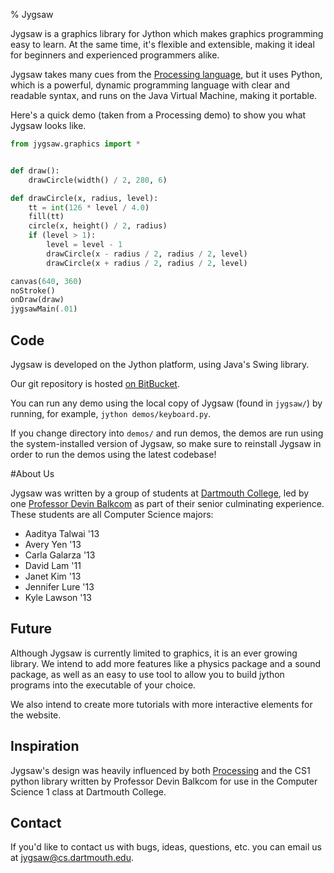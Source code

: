 % Jygsaw

Jygsaw is a graphics library for Jython which makes graphics programming easy to learn. 
At the same time, it's flexible and extensible, making it ideal for beginners and 
experienced programmers alike.

Jygsaw takes many cues from the <a href="http://processing.org" target="_blank"> Processing language</a>, but it uses 
Python, which is a powerful, dynamic programming language with clear and readable syntax, 
and runs on the Java Virtual Machine, making it portable.

Here's a quick demo (taken from a Processing demo) to show you what Jygsaw looks like.


```python
from jygsaw.graphics import *


def draw():
    drawCircle(width() / 2, 280, 6)

def drawCircle(x, radius, level):
    tt = int(126 * level / 4.0)
    fill(tt)
    circle(x, height() / 2, radius)
    if (level > 1):
        level = level - 1
        drawCircle(x - radius / 2, radius / 2, level)
        drawCircle(x + radius / 2, radius / 2, level)

canvas(640, 360)
noStroke()
onDraw(draw)
jygsawMain(.01)
```

## Code
Jygsaw is developed on the Jython platform, using Java's Swing library.

Our git repository is hosted 
<a href="https://bitbucket.org/haplesshero13/cs98library/" target="_blank"> on BitBucket</a>.

You can run any demo using the local copy of Jygsaw (found in `jygsaw/`) by running, 
for example, `jython demos/keyboard.py`.

If you change directory into `demos/` and run demos, the demos are run using the 
system-installed version of Jygsaw, so make sure to reinstall Jygsaw in order to 
run the demos using the latest codebase!


#About Us

Jygsaw was written by a group of students at 
<a href="http://www.dartmouth.edu" target="_blank">Dartmouth College</a>, led by one 
<a href="http://www.cs.dartmouth.edu/~devin" target="_blank">Professor Devin Balkcom</a> 
as part of their senior culminating experience. These students are all Computer Science 
majors:

* Aaditya Talwai '13
* Avery Yen '13
* Carla Galarza '13
* David Lam '11
* Janet Kim '13
* Jennifer Lure '13
* Kyle Lawson '13

## Future

Although Jygsaw is currently limited to graphics, it is an ever
growing library. We intend to add more features like a physics
package and a sound package, as well as an easy to use tool to allow
you to build jython programs into the executable of your choice.

We also intend to create more tutorials with more interactive elements
for the website.

## Inspiration
Jygsaw's design was heavily influenced by both
<a href="http://www.processing.org" target="_blank">Processing</a> and the CS1 python 
library written by Professor Devin Balkcom for use in the Computer Science 1 class at
Dartmouth College.

## Contact

If you'd like to contact us with bugs, ideas, questions, etc. you can email us at 
<jygsaw@cs.dartmouth.edu>.

